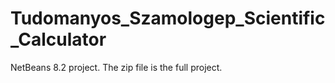 # Tudomanyos_Szamologep_Scientific_Calculator
NetBeans 8.2 project.
The zip file is the full project.
